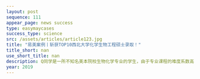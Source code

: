 ```yaml
---
layout: post
sequence: 111
appear_page: news success
type: easymaycases
success_type: science
src: /assets/articles/article123.jpg
title: "易美案例丨斩获TOP10西北大学化学生物工程硕士录取！"
title_short: nan
use_short_title: nan
description: Q同学是一所不知名美本院校生物化学专业的学生，由于专业课程的难度系数高，Q同学不得不把大部分的时间都放在专业课的学习上。每天把精力都耗费在了实验和project上面。根本无暇顾及GRE考试和申研材料的准备。“其实我找易美的原因很简单，除了学业，我已经没有精力做其他的事情了，我需要的就是像易美这样能够给我提供托管式服务的机构。”
year: 2019
---
```


